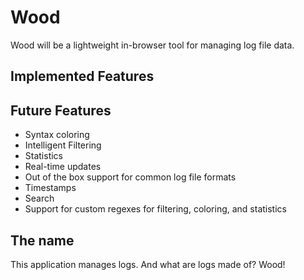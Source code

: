 Wood
===


Wood will be a lightweight in-browser tool for managing log file data.

Implemented Features
-------------------

Future Features
---------------
 - Syntax coloring
 - Intelligent Filtering
 - Statistics
 - Real-time updates
 - Out of the box support for common log file formats
 - Timestamps
 - Search
 - Support for custom regexes for filtering, coloring, and statistics


The name
--------
This application manages logs.  And what are logs made of?  Wood!
